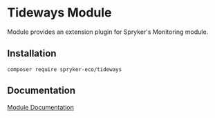 # Tideways Module

Module provides an extension plugin for Spryker's Monitoring module.

## Installation

```
composer require spryker-eco/tideways
```

## Documentation

[Module Documentation](https://academy.spryker.com/)
